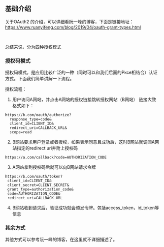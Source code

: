 ## **基础介绍**

关于OAuth2 的介绍，可以详细看阮一峰的博客，下面是链接地址： https://www.ruanyifeng.com/blog/2019/04/oauth-grant-types.html

<br/>

总结来说，分为四种授权模式

### **授权码模式**

授权码模式，是应用比较广泛的一种（同时可以和我们后面的Pkce相结合）认证方式。下面我们简单讲解一下流程。

授权流程：

1. 用户访问A网站，并点击A网站的授权链接跳转授权网站（B网站）
 链接大致格式如下： 

```
https://b.com/oauth/authorize?
  response_type=code&
  client_id=CLIENT_ID&
  redirect_uri=CALLBACK_URL&
  scope=read
```

2. B网站要求用户登录或者授权，如果表示同意且成功后，这时B网站就调回A网站指定的redirect uri并附上授权码


```
https://a.com/callback?code=AUTHORIZATION_CODE
```

3. A网站拿到授权码后就可以向B网站请求令牌

```
https://b.com/oauth/token?
 client_id=CLIENT_ID&
 client_secret=CLIENT_SECRET&
 grant_type=authorization_code&
 code=AUTHORIZATION_CODE&
 redirect_uri=CALLBACK_URL
```

4. B网站收到请求后，验证成功就会颁发令牌。包括access_token，id_token等信息


### 其余方式

其他方式可以参考阮一峰的博客，在这里就不详细描述了。
